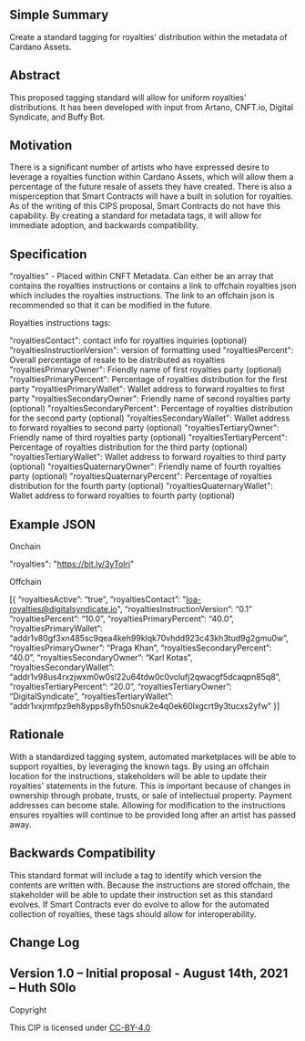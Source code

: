 ## Simple Summary

Create a standard tagging for royalties&#39; distribution within the metadata of Cardano Assets.

## Abstract

This proposed tagging standard will allow for uniform royalties&#39; distributions. It has been developed with input from Artano, CNFT.io, Digital Syndicate, and Buffy Bot.

## Motivation

There is a significant number of artists who have expressed desire to leverage a royalties function within Cardano Assets, which will allow them a percentage of the future resale of assets they have created. There is also a misperception that Smart Contracts will have a built in solution for royalties. As of the writing of this CIPS proposal, Smart Contracts do not have this capability. By creating a standard for metadata tags, it will allow for immediate adoption, and backwards compatibility.

## Specification

&quot;royalties&quot; - Placed within CNFT Metadata.
 Can either be an array that contains the royalties instructions or contains a link to offchain royalties json which includes the royalties instructions. The link to an offchain json is recommended so that it can be modified in the future.

Royalties instructions tags:

&quot;royaltiesContact&quot;: contact info for royalties inquiries (optional)
 &quot;royaltiesInstructionVersion&quot;: version of formatting used
 &quot;royaltiesPercent&quot;: Overall percentage of resale to be distributed as royalties
 &quot;royaltiesPrimaryOwner&quot;: Friendly name of first royalties party (optional)
 &quot;royaltiesPrimaryPercent&quot;: Percentage of royalties distribution for the first party
 &quot;royaltiesPrimaryWallet&quot;: Wallet address to forward royalties to first party
 &quot;royaltiesSecondaryOwner&quot;: Friendly name of second royalties party (optional)
 &quot;royaltiesSecondaryPercent&quot;: Percentage of royalties distribution for the second party (optional)
 &quot;royaltiesSecondaryWallet&quot;: Wallet address to forward royalties to second party (optional)
 &quot;royaltiesTertiaryOwner&quot;: Friendly name of third royalties party (optional)
 &quot;royaltiesTertiaryPercent&quot;: Percentage of royalties distribution for the third party (optional)
 &quot;royaltiesTertiaryWallet&quot;: Wallet address to forward royalties to third party (optional)
 &quot;royaltiesQuaternaryOwner&quot;: Friendly name of fourth royalties party (optional)
 &quot;royaltiesQuaternaryPercent&quot;: Percentage of royalties distribution for the fourth party (optional)
 &quot;royaltiesQuaternaryWallet&quot;: Wallet address to forward royalties to fourth party (optional)
 
## Example JSON

Onchain

"royalties": "https://bit.ly/3yToIri"
   
Offchain

[{
“royaltiesActive”: “true”,
“royaltiesContact”: "loa-royalties@digitalsyndicate.io",
“royaltiesInstructionVersion”: “0.1”
“royaltiesPercent”: “10.0”,
“royaltiesPrimaryPercent”: “40.0”,
“royaltiesPrimaryWallet”: “addr1v80gf3xn485sc9qea4keh99klqk70vhdd923c43kh3tud9g2gmu0w”,
“royaltiesPrimaryOwner”: “Praga Khan”,
“royaltiesSecondaryPercent”: “40.0”,
“royaltiesSecondaryOwner”: “Karl Kotas”,
“royaltiesSecondaryWallet”: “addr1v98us4rxzjwxm0w0sl22u64tdw0c0vclufj2qwacgf5dcaqpn85q8”,
“royaltiesTertiaryPercent”: “20.0”,
“royaltiesTertiaryOwner”: “DigitalSyndicate”,
“royaltiesTertiaryWallet”: “addr1vxjrmfpz9eh8ypps8yfh50snuk2e4q0ek60lxgcrt9y3tucxs2yfw”
}]

## Rationale

With a standardized tagging system, automated marketplaces will be able to support royalties, by leveraging the known tags. By using an offchain location for the instructions, stakeholders will be able to update their royalties&#39; statements in the future. This is important because of changes in ownership through probate, trusts, or sale of intellectual property. Payment addresses can become stale. Allowing for modification to the instructions ensures royalties will continue to be provided long after an artist has passed away.

## Backwards Compatibility

This standard format will include a tag to identify which version the contents are written with. Because the instructions are stored offchain, the stakeholder will be able to update their instruction set as this standard evolves. If Smart Contracts ever do evolve to allow for the automated collection of royalties, these tags should allow for interoperability.

## Change Log

## Version 1.0 – Initial proposal - August 14th, 2021 – Huth S0lo

Copyright

This CIP is licensed under [CC-BY-4.0](https://creativecommons.org/licenses/by/4.0/legalcode)
